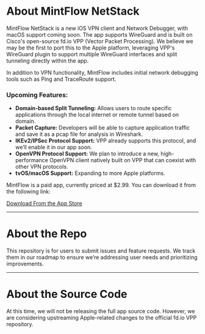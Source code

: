 # About MintFlow NetStack

MintFlow NetStack is a new iOS VPN client and Network Debugger, with macOS support coming soon. The app supports WireGuard and is built on Cisco's open-source fd.io VPP (Vector Packet Processing). We believe we may be the first to port this to the Apple platform, leveraging VPP's WireGuard plugin to support multiple WireGuard interfaces and split tunneling directly within the app.

In addition to VPN functionality, MintFlow includes initial network debugging tools such as Ping and TraceRoute support.

### Upcoming Features:
- **Domain-based Split Tunneling:** Allows users to route specific applications through the local internet or remote tunnel based on domain.
- **Packet Capture:** Developers will be able to capture application traffic and save it as a pcap file for analysis in Wireshark.
- **IKEv2/IPSec Protocol Support:** VPP already supports this protocol, and we’ll enable it in our app soon.
- **OpenVPN Protocol Support:** We plan to introduce a new, high-performance OpenVPN client natively built on VPP that can coexist with other VPN protocols.
- **tvOS/macOS Support:** Expanding to more Apple platforms.

MintFlow is a paid app, currently priced at $2.99. You can download it from the following link:

[Download From the App Store](https://apps.apple.com/app/6742394218)

---

# About the Repo

This repository is for users to submit issues and feature requests. We track them in our roadmap to ensure we’re addressing user needs and prioritizing improvements.

---

# About the Source Code

At this time, we will not be releasing the full app source code. However, we are considering upstreaming Apple-related changes to the official fd.io VPP repository.
